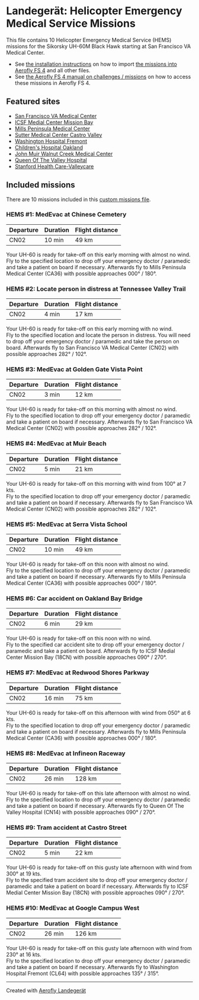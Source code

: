 # Landegerät: Helicopter Emergency Medical Service Missions

This file contains 10 Helicopter Emergency Medical Service (HEMS) missions for the Sikorsky UH-60M Black Hawk starting at San Francisco VA Medical Center.

- See [the installation instructions](https://fboes.github.io/aerofly-missions/docs/generic-installation.html) on how to import [the missions into Aerofly FS 4](missions/custom_missions_user.tmc) and all other files.
- See [the Aerofly FS 4 manual on challenges / missions](https://www.aerofly.com/tutorials/missions/) on how to access these missions in Aerofly FS 4.

## Featured sites

- [San Francisco VA Medical Center](https://skyvector.com/airport/CN02)
- [ICSF Medial Center Mission Bay](https://skyvector.com/airport/18CN)
- [Mills Peninsula Medical Center](https://skyvector.com/airport/CA36)
- [Sutter Medical Center Castro Valley](https://skyvector.com/airport/0CA1)
- [Washington Hospital Fremont](https://skyvector.com/airport/CL64)
- [Children's Hospital Oakland ](https://skyvector.com/airport/7CL1)
- [John Muir Walnut Creek Medical Center](https://skyvector.com/airport/CA63)
- [Queen Of The Valley Hospital](https://skyvector.com/airport/CN14)
- [Stanford Health Care-Valleycare](https://skyvector.com/airport/55CA)

## Included missions

There are 10 missions included in this [custom missions file](missions/custom_missions_user.tmc).

### HEMS #1: MedEvac at Chinese Cemetery

| Departure | Duration | Flight distance |
| --------- | -------- | --------------- |
| CN02      | 10 min   | 49 km           |

Your UH-60 is ready for take-off on this early morning with almost no wind.  
Fly to the specified location to drop off your emergency doctor / paramedic and take a patient on board if necessary. Afterwards fly to Mills Peninsula Medical Center (CA36) with possible approaches 000° / 180°.

### HEMS #2: Locate person in distress at Tennessee Valley Trail

| Departure | Duration | Flight distance |
| --------- | -------- | --------------- |
| CN02      | 4 min    | 17 km           |

Your UH-60 is ready for take-off on this early morning with no wind.  
Fly to the specified location and locate the person in distress. You will need to drop off your emergency doctor / paramedic and take the person on board. Afterwards fly to San Francisco VA Medical Center (CN02) with possible approaches 282° / 102°.

### HEMS #3: MedEvac at Golden Gate Vista Point

| Departure | Duration | Flight distance |
| --------- | -------- | --------------- |
| CN02      | 3 min    | 12 km           |

Your UH-60 is ready for take-off on this morning with almost no wind.  
Fly to the specified location to drop off your emergency doctor / paramedic and take a patient on board if necessary. Afterwards fly to San Francisco VA Medical Center (CN02) with possible approaches 282° / 102°.

### HEMS #4: MedEvac at Muir Beach

| Departure | Duration | Flight distance |
| --------- | -------- | --------------- |
| CN02      | 5 min    | 21 km           |

Your UH-60 is ready for take-off on this morning with wind from 100° at 7 kts.  
Fly to the specified location to drop off your emergency doctor / paramedic and take a patient on board if necessary. Afterwards fly to San Francisco VA Medical Center (CN02) with possible approaches 282° / 102°.

### HEMS #5: MedEvac at Serra Vista School

| Departure | Duration | Flight distance |
| --------- | -------- | --------------- |
| CN02      | 10 min   | 49 km           |

Your UH-60 is ready for take-off on this noon with almost no wind.  
Fly to the specified location to drop off your emergency doctor / paramedic and take a patient on board if necessary. Afterwards fly to Mills Peninsula Medical Center (CA36) with possible approaches 000° / 180°.

### HEMS #6: Car accident on Oakland Bay Bridge

| Departure | Duration | Flight distance |
| --------- | -------- | --------------- |
| CN02      | 6 min    | 29 km           |

Your UH-60 is ready for take-off on this noon with no wind.  
Fly to the specified car accident site to drop off your emergency doctor / paramedic and take a patient on board. Afterwards fly to ICSF Medial Center Mission Bay (18CN) with possible approaches 090° / 270°.

### HEMS #7: MedEvac at Redwood Shores Parkway

| Departure | Duration | Flight distance |
| --------- | -------- | --------------- |
| CN02      | 16 min   | 75 km           |

Your UH-60 is ready for take-off on this afternoon with wind from 050° at 6 kts.  
Fly to the specified location to drop off your emergency doctor / paramedic and take a patient on board if necessary. Afterwards fly to Mills Peninsula Medical Center (CA36) with possible approaches 000° / 180°.

### HEMS #8: MedEvac at Infineon Raceway

| Departure | Duration | Flight distance |
| --------- | -------- | --------------- |
| CN02      | 26 min   | 128 km          |

Your UH-60 is ready for take-off on this late afternoon with almost no wind.  
Fly to the specified location to drop off your emergency doctor / paramedic and take a patient on board if necessary. Afterwards fly to Queen Of The Valley Hospital (CN14) with possible approaches 090° / 270°.

### HEMS #9: Tram accident at Castro Street

| Departure | Duration | Flight distance |
| --------- | -------- | --------------- |
| CN02      | 5 min    | 22 km           |

Your UH-60 is ready for take-off on this gusty late afternoon with wind from 300° at 19 kts.  
Fly to the specified tram accident site to drop off your emergency doctor / paramedic and take a patient on board if necessary. Afterwards fly to ICSF Medial Center Mission Bay (18CN) with possible approaches 090° / 270°.

### HEMS #10: MedEvac at Google Campus West

| Departure | Duration | Flight distance |
| --------- | -------- | --------------- |
| CN02      | 26 min   | 126 km          |

Your UH-60 is ready for take-off on this gusty late afternoon with wind from 230° at 16 kts.  
Fly to the specified location to drop off your emergency doctor / paramedic and take a patient on board if necessary. Afterwards fly to Washington Hospital Fremont (CL64) with possible approaches 135° / 315°.

---

Created with [Aerofly Landegerät](https://github.com/fboes/aerofly-patterns)
